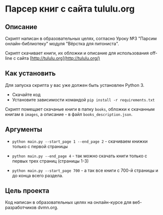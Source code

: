 # Парсер книг с сайта tululu.org

## Описание
Скрипт написан в образовательных целях, согласно Уроку №3 "Парсим онлайн-библиотеку" модуля "Вёрстка для питониста".

Скрипт скачивает книги, их обложки и описание для использования off-line с сайта [http://tululu.org](http://tululu.org/)
## Как установить
Для запуска скрипта у вас уже должен быть установлен Python 3.
- Скачайте код
- Установите зависимости командой `pip install -r requirements.txt`

Скрипт помещает скачаные книги в папку `books`, обложки к скачанным книгам в `images`, а описание -  в файл `books_description.json`. 

## Аргументы
 - `python main.py --start_page 1 --end_page 2` - скачиваем книжки только с первой страницы

 - `python main.py --end_page 4` - так можно скачать книги только с первых трех страниц (страницы 1-3)

 - `python main.py --start_page 700` - а так все книги с 700-й страницы и до конца всего раздела.



## Цель проекта

Код написан в образовательных целях на онлайн-курсе для веб-разработчиков dvmn.org.